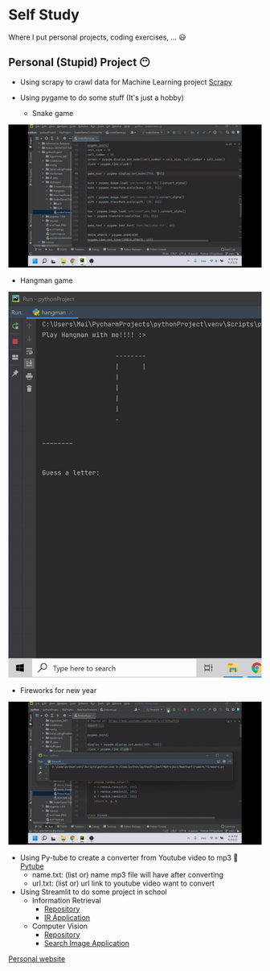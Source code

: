 # Self Study

Where I put personal projects, coding exercises, ...  :smiley: 

## Personal (Stupid) Project :no_mouth:
* Using scrapy to crawl data for Machine Learning project [Scrapy](https://github.com/dxmai/Self_Study/blob/main/Scrapy/tutorial/spiders/spider.py)
* Using pygame to do some stuff (It's just a hobby)

  * Snake game

![Demo](https://github.com/dxmai/Self_Study/blob/main/MyProject/SnakeGameChristmasVer/snake_game.gif)
  * Hangman game

![Demo](https://github.com/dxmai/Self_Study/blob/main/MyProject/Hangman/hang_man.gif)
  * Fireworks for new year 

![Demo](https://github.com/dxmai/Self_Study/blob/main/MyProject/NewYearFirework/firework.gif)
  * Using Py-tube to create a converter from Youtube video to mp3 :speak_no_evil: [Pytube](https://github.com/dxmai/Self_Study/blob/main/MyProject/ConvertYoutubeToMp3/youtubeToMp3.py)
      * name.txt: (list or) name mp3 file will have after converting
      * url.txt: (list or) url link to youtube video want to convert
  * Using Streamlit to do some project in school 
      * Information Retrieval
           * [Repository](https://github.com/dxmai/IR)
           * [IR Application](https://share.streamlit.io/dxmai/ir/main)
      * Computer Vision 
           * [Repository](https://github.com/dxmai/CS231.M22.KHCL)
           * [Search Image Application](https://share.streamlit.io/dxmai/cs231.m22.khcl/main)

[Personal website](https://mayd.space/)